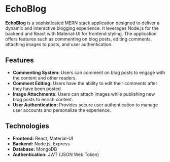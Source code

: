 # EchoBlog

**EchoBlog** is a sophisticated MERN stack application designed to deliver a dynamic and interactive blogging experience. It leverages Node.js for the backend and React with Material-UI for frontend styling. The application offers features such as commenting on blog posts, editing comments, attaching images to posts, and user authentication.

## Features

- **Commenting System:** Users can comment on blog posts to engage with the content and other readers.
- **Comment Editing:** Users have the ability to edit their comments after they have been posted.
- **Image Attachments:** Users can attach images while publishing new blog posts to enrich content.
- **User Authentication:** Provides secure user authentication to manage user accounts and personalize the experience.

## Technologies

- **Frontend:** React, Material-UI
- **Backend:** Node.js, Express
- **Database:** MongoDB
- **Authentication:** JWT (JSON Web Token)

